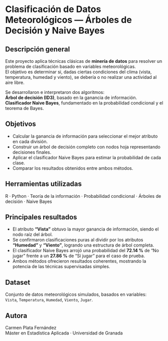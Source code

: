# Clasificación de Datos Meteorológicos — Árboles de Decisión y Naive Bayes

## Descripción general
Este proyecto aplica técnicas clásicas de **minería de datos** para resolver un problema de clasificación basado en variables meteorológicas.  
El objetivo es determinar si, dadas ciertas condiciones del clima (vista, temperatura, humedad y viento), se debería o no realizar una actividad al aire libre.  

Se desarrollaron e interpretaron dos algoritmos:  
 **Árbol de decisión (ID3)**, basado en la ganancia de información.  
 **Clasificador Naive Bayes**, fundamentado en la probabilidad condicional y el teorema de Bayes.

## Objetivos
- Calcular la ganancia de información para seleccionar el mejor atributo en cada división.  
- Construir un árbol de decisión completo con nodos hoja representando decisiones finales.  
- Aplicar el clasificador Naive Bayes para estimar la probabilidad de cada clase.  
- Comparar los resultados obtenidos entre ambos métodos.

## Herramientas utilizadas
R · Python · Teoría de la información · Probabilidad condicional · Árboles de decisión · Naive Bayes  

## Principales resultados
- El atributo **“Vista”** obtuvo la mayor ganancia de información, siendo el nodo raíz del árbol.  
- Se confirmaron clasificaciones puras al dividir por los atributos **“Humedad”** y **“Viento”**, logrando una estructura de árbol completa.  
- El clasificador Naive Bayes arrojó una probabilidad del **72.14 %** de “No jugar” frente a un **27.86 %** de “Sí jugar” para el caso de prueba.  
- Ambos métodos ofrecieron resultados coherentes, mostrando la potencia de las técnicas supervisadas simples.

## Dataset
Conjunto de datos meteorológicos simulados, basados en variables:  
`Vista`, `Temperatura`, `Humedad`, `Viento`, `Jugar`.

## Autora
Carmen Plata Fernández  
Máster en Estadística Aplicada · Universidad de Granada
